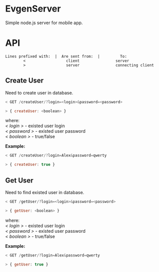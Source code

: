 # EvgenServer
Simple node.js server for mobile app. 

# API
````
Lines prefixed with:  |  Are sent from:	 |         To:
        <                  client                server
        >                  server                connecting client
````
Create User  
----------------------------
Need to create user in database.  
  
```js
< GET /createUser/?login=<login>&password=<password>

> { createUser: <boolean> }
```  
 
where:  
 _< login >_ - existed user login  
 _< password >_ - existed user password  
 _< boolean >_ - true/false  
  
**Example:**  
```js
< GET /createUser/?login=Alex&password=qwerty

> { createUser: true }
```
  
Get User 
----------------------------
Need to find existed user in database.  
  
```js
< GET /getUser/?login=<login>&password=<password>

> { getUser: <boolean> }
```  
   
where:  
 _< login >_ - existed user login  
 _< password >_ - existed user password  
 _< boolean >_ - true/false  
    
**Example:**  
```js
< GET /getUser/?login=Alex&password=qwerty

> { getUser: true }
```
